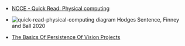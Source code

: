 
* [NCCE - Quick Read: Physical computing](https://blog.teachcomputing.org/quick-read-physical-computing/)
* ![quick-read-physical-computing diagram](https://blog.teachcomputing.org/content/images/2021/09/QR_16_Diagram_A.png) Hodges Sentence, Finney and Ball 2020

* [The Basics Of Persistence Of Vision Projects](https://hackaday.com/2019/10/29/the-basics-of-persistence-of-vision-projects/)